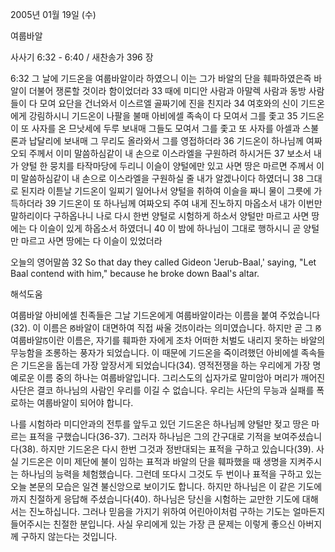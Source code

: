 2005년 01월 19일 (수)

여룹바알



사사기 6:32 - 6:40 / 새찬송가 396 장


6:32 그 날에 기드온을 여룹바알이라 하였으니 이는 그가 바알의 단을 훼파하였은즉 바알이 더불어 쟁론할 것이라 함이었더라 33 때에 미디안 사람과 아말렉 사람과 동방 사람들이 다 모여 요단을 건너와서 이스르엘 골짜기에 진을 친지라 34 여호와의 신이 기드온에게 강림하시니 기드온이 나팔을 불매 아비에셀 족속이 다 모여서 그를 좇고 35 기드온이 또 사자를 온 므낫세에 두루 보내매 그들도 모여서 그를 좇고 또 사자를 아셀과 스불론과 납달리에 보내매 그 무리도 올라와서 그를 영접하더라 36 기드온이 하나님께 여짜오되 주께서 이미 말씀하심같이 내 손으로 이스라엘을 구원하려 하시거든 37 보소서 내가 양털 한 뭉치를 타작마당에 두리니 이슬이 양털에만 있고 사면 땅은 마르면 주께서 이미 말씀하심같이 내 손으로 이스라엘을 구원하실 줄 내가 알겠나이다 하였더니 38 그대로 된지라 이튿날 기드온이 일찌기 일어나서 양털을 취하여 이슬을 짜니 물이 그릇에 가득하더라 39 기드온이 또 하나님께 여짜오되 주여 내게 진노하지 마옵소서 내가 이번만 말하리이다 구하옵나니 나로 다시 한번 양털로 시험하게 하소서 양털만 마르고 사면 땅에는 다 이슬이 있게 하옵소서 하였더니 40 이 밤에 하나님이 그대로 행하시니 곧 양털만 마르고 사면 땅에는 다 이슬이 있었더라

오늘의 영어말씀
32 So that day they called Gideon 'Jerub-Baal,' saying, "Let Baal contend with him," because he broke down Baal's altar.

해석도움





여룹바알
아비에셀 친족들은 그날 기드온에게 여룹바알이라는 이름을 붙여 주었습니다(32). 이 이름은 ꡐ바알이 대면하여 직접 싸울 것ꡑ이라는 의미였습니다. 하지만 곧 그 ꡐ여룹바알ꡑ이란 이름은, 자기를 훼파한 자에게 조차 어떠한 처벌도 내리지 못하는 바알의 무능함을 조롱하는 풍자가 되었습니다. 이 때문에 기드온을 죽이려했던 아비에셀 족속들은 기드온을 돕는데 가장 앞장서게 되었습니다(34). 영적전쟁을 하는 우리에게 가장 명예로운 이름 중의 하나는 여룹바알입니다. 그리스도의 십자가로 말미암아 머리가 깨어진 사단은 결코 하나님의 사람인 우리를 이길 수 없습니다. 우리는 사단의 무능과 실패를 폭로하는 여룹바알이 되어야 합니다.   

나를 시험하라
미디안과의 전투를 앞두고 있던 기드온은 하나님께 양털만 젖고 땅은 마르는 표적을 구했습니다(36-37). 그러자 하나님은 그의 간구대로 기적을 보여주셨습니다(38). 하지만 기드온은 다시 한번 그것과 정반대되는 표적을 구하고 있습니다(39). 사실 기드온은 이미 제단에 불이 임하는 표적과 바알의 단을 훼파했을 때 생명을 지켜주시는 하나님의 능력을 체험했습니다. 그런데 또다시 그것도 두 번이나 표적을 구하고 있는 오늘 본문의 모습은 일견 불신앙으로 보이기도 합니다. 하지만 하나님은 이 같은 기도에까지 친절하게 응답해 주셨습니다(40). 하나님은 당신을 시험하는 교만한 기도에 대해서는 진노하십니다. 그러나 믿음을 가지기 위하여 어린아이처럼 구하는 기도는 얼마든지 들어주시는 친절한 분입니다. 사실 우리에게 있는 가장 큰 문제는 이렇게 좋으신 아버지께 구하지 않는다는 것입니다.